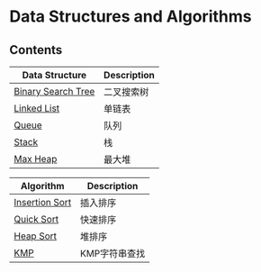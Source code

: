 # Data Structures and Algorithms

## Contents

| Data Structure | Description |
| ---- | ---- |
| [Binary Search Tree](./BinarySearchTree) | 二叉搜索树 |
| [Linked List](./LinkedList) | 单链表 |
| [Queue](./Queue) | 队列 |
| [Stack](./Stack) | 栈 |
| [Max Heap](./Heap/MaxHeap) | 最大堆 |

| Algorithm | Description |
| ---- | ---- |
| [Insertion Sort](./Sort/InsertionSort) | 插入排序 |
| [Quick Sort](./Sort/QuickSort) | 快速排序 |
| [Heap Sort](./Sort/HeapSort) | 堆排序 |
| [KMP](./String/KMP) | KMP字符串查找 |
